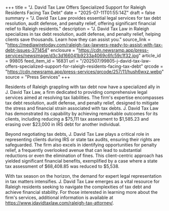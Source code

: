 +++
title = "J. David Tax Law Offers Specialized Support for Raleigh Residents Facing Tax Debt"
date = "2025-07-11T01:55:14Z"
draft = false
summary = "J. David Tax Law provides essential legal services for tax debt resolution, audit defense, and penalty relief, offering significant financial relief to Raleigh residents."
description = "J. David Tax Law in Raleigh specializes in tax debt resolution, audit defense, and penalty relief, helping clients save thousands. Learn how they can assist you."
source_link = "https://mediawiretoday.com/raleigh-tax-lawyers-ready-to-assist-with-tax-debt-issues-371454"
enclosure = "https://cdn.newsramp.app/press-services/newsimage/d3c3d166041b9233a4069c6fc59c1f32.jpg"
article_id = 99805
feed_item_id = 16831
url = "/202507/99805-j-david-tax-law-offers-specialized-support-for-raleigh-residents-facing-tax-debt"
qrcode = "https://cdn.newsramp.app/press-services/qrcode/257/11/hush6wxz.webp"
source = "Press Services"
+++

<p>Residents of Raleigh grappling with tax debt now have a specialized ally in J. David Tax Law, a firm dedicated to providing comprehensive legal services aimed at resolving tax liabilities. The firm's expertise encompasses tax debt resolution, audit defense, and penalty relief, designed to mitigate the stress and financial strain associated with tax debts. J. David Tax Law has demonstrated its capability by achieving remarkable outcomes for its clients, including reducing a $75,111 tax assessment to $1,585.23 and erasing over $23,000 in IRS debt for another individual.</p><p>Beyond negotiating tax debts, J. David Tax Law plays a critical role in representing clients during IRS or state tax audits, ensuring their rights are safeguarded. The firm also excels in identifying opportunities for penalty relief, a frequently overlooked avenue that can lead to substantial reductions or even the elimination of fines. This client-centric approach has yielded significant financial benefits, exemplified by a case where a state tax assessment of $68,408.85 was reduced to $5,538.</p><p>With tax season on the horizon, the demand for expert legal representation in tax matters intensifies. J. David Tax Law emerges as a vital resource for Raleigh residents seeking to navigate the complexities of tax debt and achieve financial stability. For those interested in learning more about the firm's services, additional information is available at <a href='https://www.jdavidtaxlaw.com/raleigh-tax-attorney/' rel='nofollow' target='_blank'>https://www.jdavidtaxlaw.com/raleigh-tax-attorney/</a>.</p>